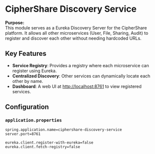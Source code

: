 # CipherShare Discovery Service

**Purpose:**  
This module serves as a Eureka Discovery Server for the CipherShare platform. It allows all other microservices (User, File, Sharing, Audit) to register and discover each other without needing hardcoded URLs.

## Key Features
- **Service Registry**: Provides a registry where each microservice can register using Eureka.
- **Centralized Discovery**: Other services can dynamically locate each other by name.
- **Dashboard**: A web UI at [http://localhost:8761](http://localhost:8761) to view registered services.

## Configuration

### `application.properties`
```properties
spring.application.name=ciphershare-discovery-service
server.port=8761

eureka.client.register-with-eureka=false
eureka.client.fetch-registry=false
